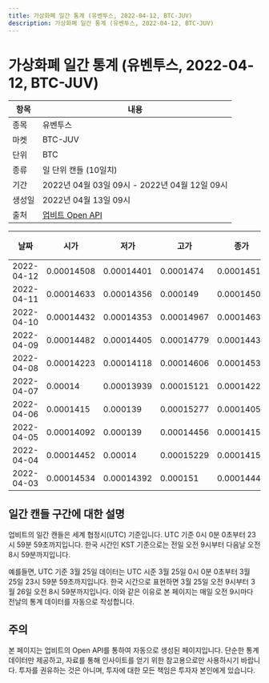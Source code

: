 ```yaml
---
title: 가상화폐 일간 통계 (유벤투스, 2022-04-12, BTC-JUV)
description: 가상화폐 일간 통계 (유벤투스, 2022-04-12, BTC-JUV)
---
```



가상화폐 일간 통계 (유벤투스, 2022-04-12, BTC-JUV)
===

|항목|내용|
|--|--|
|종목|유벤투스|
|마켓|BTC-JUV|
|단위|BTC|
|종류|일 단위 캔들 (10일치)|
|기간|2022년 04월 03일 09시 - 2022년 04월 12일 09시|
|생성일|2022년 04월 13일 09시|
|출처|[업비트 Open API](https://docs.upbit.com)|


|날짜|시가|저가|고가|종가|비고|
|--|--|--|--|--|--|
|2022-04-12|0.00014508|0.00014401|0.0001474|0.00014519|    |
|2022-04-11|0.00014633|0.00014356|0.000149|0.00014506|    |
|2022-04-10|0.00014432|0.00014353|0.00014967|0.00014633|    |
|2022-04-09|0.00014482|0.00014405|0.00014779|0.00014432|    |
|2022-04-08|0.00014223|0.00014118|0.00014606|0.00014534|    |
|2022-04-07|0.00014|0.00013939|0.00015121|0.00014223|    |
|2022-04-06|0.0001415|0.000139|0.00015277|0.00014051|    |
|2022-04-05|0.00014092|0.000139|0.00014456|0.0001415|    |
|2022-04-04|0.00014452|0.00014|0.00015229|0.00014154|    |
|2022-04-03|0.00014534|0.00014392|0.000151|0.00014444|    |


일간 캔들 구간에 대한 설명
---


업비트의 일간 캔들은 세계 협정시(UTC) 기준입니다. 
UTC 기준 0시 0분 0초부터 23시 59분 59초까지입니다. 
한국 시간인 KST 기준으로는 전일 오전 9시부터 다음날 오전 8시 59분까지입니다. 


예를들면, UTC 기준 3월 25일 데이터는 UTC 시준 3월 25일 0시 0분 0초부터 3월 25일 23시 59분 59초까지입니다. 
한국 시간으로 표현하면 3월 25일 오전 9시부터 3월 26일 오전 8시 59분까지입니다. 
이와 같은 이유로 본 페이지는 매일 오전 9시마다 전날의 통계 데이터를 자동으로 작성합니다. 


주의
---


본 페이지는 업비트의 Open API를 통하여 자동으로 생성된 페이지입니다. 
단순한 통계 데이터만 제공하고, 자료를 통해 인사이트를 얻기 위한 참고용으로만 사용하시기 바랍니다. 
투자를 권유하는 것은 아니며, 투자에 대한 모든 책임은 투자자 본인에게 있습니다. 
